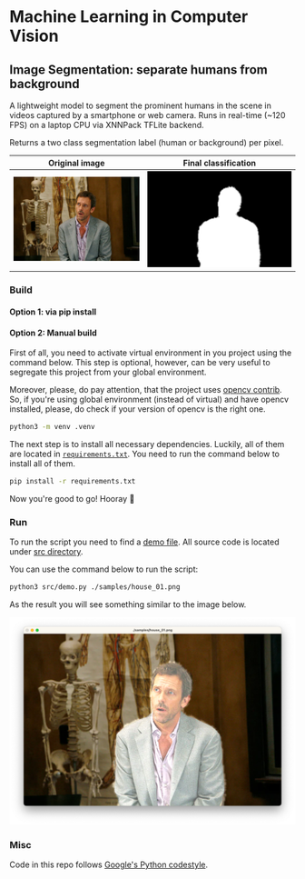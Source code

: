 # Machine Learning in Computer Vision

## Image Segmentation: separate humans from background

A lightweight model to segment the prominent humans in the scene 
in videos captured by a smartphone or web camera.
Runs in real-time (~120 FPS) on a laptop CPU via XNNPack TFLite backend.

Returns a two class segmentation label (human or background) per pixel.

| Original image                                            | Final classification                                                    |
|-----------------------------------------------------------|-------------------------------------------------------------------------|
| ![Original image](./resources/example_original_image.png) | ![Result classification](./resources/example_result_classification.png) |

### Build

#### Option 1: via pip install



#### Option 2: Manual build

First of all, you need to activate virtual environment
in you project using the command below. This step is optional,
however, can be very useful to segregate this project from your
global environment.

Moreover, please, do pay attention, that the project uses [opencv contrib](https://pypi.org/project/opencv-contrib-python/).
So, if you're using global environment (instead of virtual) and have
opencv installed, please, do check if your version of opencv is the
right one.

```bash
python3 -m venv .venv
```

The next step is to install all necessary dependencies. Luckily,
all of them are located in [`requirements.txt`](./requirements.txt).
You need to run the command below to install all of them.

```bash
pip install -r requirements.txt
```

Now you're good to go! Hooray 🎉

### Run

To run the script you need to find a [demo file](src/demo.py).
All source code is located under [src directory](./src).

You can use the command below to run the script:

```bash
python3 src/demo.py ./samples/house_01.png
```

As the result you will see something similar to the image below.

![Script results](./resources/script_output.png)

### Misc

Code in this repo follows [Google's Python codestyle](https://google.github.io/styleguide/pyguide.html).

